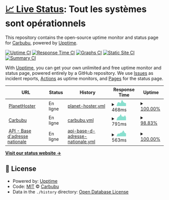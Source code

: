 # [📈 Live Status](https://statut.carbubu.fr): <!--live status--> **Tout les systèmes sont opérationnels**

This repository contains the open-source uptime monitor and status page for [Carbubu](https://carbubu.fr), powered by [Upptime](https://github.com/upptime/upptime).

[![Uptime CI](https://github.com/carbubu/upptime/workflows/Uptime%20CI/badge.svg)](https://github.com/carbubu/upptime/actions?query=workflow%3A%22Uptime+CI%22)
[![Response Time CI](https://github.com/carbubu/upptime/workflows/Response%20Time%20CI/badge.svg)](https://github.com/carbubu/upptime/actions?query=workflow%3A%22Response+Time+CI%22)
[![Graphs CI](https://github.com/carbubu/upptime/workflows/Graphs%20CI/badge.svg)](https://github.com/carbubu/upptime/actions?query=workflow%3A%22Graphs+CI%22)
[![Static Site CI](https://github.com/carbubu/upptime/workflows/Static%20Site%20CI/badge.svg)](https://github.com/carbubu/upptime/actions?query=workflow%3A%22Static+Site+CI%22)
[![Summary CI](https://github.com/carbubu/upptime/workflows/Summary%20CI/badge.svg)](https://github.com/carbubu/upptime/actions?query=workflow%3A%22Summary+CI%22)

With [Upptime](https://upptime.js.org), you can get your own unlimited and free uptime monitor and status page, powered entirely by a GitHub repository. We use [Issues](https://github.com/carbubu/upptime/issues) as incident reports, [Actions](https://github.com/carbubu/upptime/actions) as uptime monitors, and [Pages](https://statut.carbubu.fr) for the status page.

<!--start: status pages-->
<!-- This summary is generated by Upptime (https://github.com/upptime/upptime) -->
<!-- Do not edit this manually, your changes will be overwritten -->
<!-- prettier-ignore -->
| URL | Status | History | Response Time | Uptime |
| --- | ------ | ------- | ------------- | ------ |
| <img alt="" src="https://icons.duckduckgo.com/ip3/www.planethoster.com.ico" height="13"> [PlanetHoster](https://www.planethoster.com/fr) | En ligne | [planet-hoster.yml](https://github.com/Carbubu/upptime/commits/HEAD/history/planet-hoster.yml) | <details><summary><img alt="Response time graph" src="./graphs/planet-hoster/response-time-week.png" height="20"> 468ms</summary><br><a href="https://carbubu.github.io/upptime/history/planet-hoster"><img alt="Response time 1365" src="https://img.shields.io/endpoint?url=https%3A%2F%2Fraw.githubusercontent.com%2FCarbubu%2Fupptime%2FHEAD%2Fapi%2Fplanet-hoster%2Fresponse-time.json"></a><br><a href="https://carbubu.github.io/upptime/history/planet-hoster"><img alt="24-hour response time 353" src="https://img.shields.io/endpoint?url=https%3A%2F%2Fraw.githubusercontent.com%2FCarbubu%2Fupptime%2FHEAD%2Fapi%2Fplanet-hoster%2Fresponse-time-day.json"></a><br><a href="https://carbubu.github.io/upptime/history/planet-hoster"><img alt="7-day response time 468" src="https://img.shields.io/endpoint?url=https%3A%2F%2Fraw.githubusercontent.com%2FCarbubu%2Fupptime%2FHEAD%2Fapi%2Fplanet-hoster%2Fresponse-time-week.json"></a><br><a href="https://carbubu.github.io/upptime/history/planet-hoster"><img alt="30-day response time 527" src="https://img.shields.io/endpoint?url=https%3A%2F%2Fraw.githubusercontent.com%2FCarbubu%2Fupptime%2FHEAD%2Fapi%2Fplanet-hoster%2Fresponse-time-month.json"></a><br><a href="https://carbubu.github.io/upptime/history/planet-hoster"><img alt="1-year response time 1258" src="https://img.shields.io/endpoint?url=https%3A%2F%2Fraw.githubusercontent.com%2FCarbubu%2Fupptime%2FHEAD%2Fapi%2Fplanet-hoster%2Fresponse-time-year.json"></a></details> | <details><summary><a href="https://carbubu.github.io/upptime/history/planet-hoster">100.00%</a></summary><a href="https://carbubu.github.io/upptime/history/planet-hoster"><img alt="All-time uptime 99.46%" src="https://img.shields.io/endpoint?url=https%3A%2F%2Fraw.githubusercontent.com%2FCarbubu%2Fupptime%2FHEAD%2Fapi%2Fplanet-hoster%2Fuptime.json"></a><br><a href="https://carbubu.github.io/upptime/history/planet-hoster"><img alt="24-hour uptime 100.00%" src="https://img.shields.io/endpoint?url=https%3A%2F%2Fraw.githubusercontent.com%2FCarbubu%2Fupptime%2FHEAD%2Fapi%2Fplanet-hoster%2Fuptime-day.json"></a><br><a href="https://carbubu.github.io/upptime/history/planet-hoster"><img alt="7-day uptime 100.00%" src="https://img.shields.io/endpoint?url=https%3A%2F%2Fraw.githubusercontent.com%2FCarbubu%2Fupptime%2FHEAD%2Fapi%2Fplanet-hoster%2Fuptime-week.json"></a><br><a href="https://carbubu.github.io/upptime/history/planet-hoster"><img alt="30-day uptime 100.00%" src="https://img.shields.io/endpoint?url=https%3A%2F%2Fraw.githubusercontent.com%2FCarbubu%2Fupptime%2FHEAD%2Fapi%2Fplanet-hoster%2Fuptime-month.json"></a><br><a href="https://carbubu.github.io/upptime/history/planet-hoster"><img alt="1-year uptime 99.99%" src="https://img.shields.io/endpoint?url=https%3A%2F%2Fraw.githubusercontent.com%2FCarbubu%2Fupptime%2FHEAD%2Fapi%2Fplanet-hoster%2Fuptime-year.json"></a></details>
| <img alt="" src="https://icons.duckduckgo.com/ip3/carbubu.fr.ico" height="13"> [Carbubu](https://carbubu.fr) | En ligne | [carbubu.yml](https://github.com/Carbubu/upptime/commits/HEAD/history/carbubu.yml) | <details><summary><img alt="Response time graph" src="./graphs/carbubu/response-time-week.png" height="20"> 791ms</summary><br><a href="https://carbubu.github.io/upptime/history/carbubu"><img alt="Response time 2588" src="https://img.shields.io/endpoint?url=https%3A%2F%2Fraw.githubusercontent.com%2FCarbubu%2Fupptime%2FHEAD%2Fapi%2Fcarbubu%2Fresponse-time.json"></a><br><a href="https://carbubu.github.io/upptime/history/carbubu"><img alt="24-hour response time 402" src="https://img.shields.io/endpoint?url=https%3A%2F%2Fraw.githubusercontent.com%2FCarbubu%2Fupptime%2FHEAD%2Fapi%2Fcarbubu%2Fresponse-time-day.json"></a><br><a href="https://carbubu.github.io/upptime/history/carbubu"><img alt="7-day response time 791" src="https://img.shields.io/endpoint?url=https%3A%2F%2Fraw.githubusercontent.com%2FCarbubu%2Fupptime%2FHEAD%2Fapi%2Fcarbubu%2Fresponse-time-week.json"></a><br><a href="https://carbubu.github.io/upptime/history/carbubu"><img alt="30-day response time 1021" src="https://img.shields.io/endpoint?url=https%3A%2F%2Fraw.githubusercontent.com%2FCarbubu%2Fupptime%2FHEAD%2Fapi%2Fcarbubu%2Fresponse-time-month.json"></a><br><a href="https://carbubu.github.io/upptime/history/carbubu"><img alt="1-year response time 2533" src="https://img.shields.io/endpoint?url=https%3A%2F%2Fraw.githubusercontent.com%2FCarbubu%2Fupptime%2FHEAD%2Fapi%2Fcarbubu%2Fresponse-time-year.json"></a></details> | <details><summary><a href="https://carbubu.github.io/upptime/history/carbubu">98.83%</a></summary><a href="https://carbubu.github.io/upptime/history/carbubu"><img alt="All-time uptime 99.84%" src="https://img.shields.io/endpoint?url=https%3A%2F%2Fraw.githubusercontent.com%2FCarbubu%2Fupptime%2FHEAD%2Fapi%2Fcarbubu%2Fuptime.json"></a><br><a href="https://carbubu.github.io/upptime/history/carbubu"><img alt="24-hour uptime 99.66%" src="https://img.shields.io/endpoint?url=https%3A%2F%2Fraw.githubusercontent.com%2FCarbubu%2Fupptime%2FHEAD%2Fapi%2Fcarbubu%2Fuptime-day.json"></a><br><a href="https://carbubu.github.io/upptime/history/carbubu"><img alt="7-day uptime 98.83%" src="https://img.shields.io/endpoint?url=https%3A%2F%2Fraw.githubusercontent.com%2FCarbubu%2Fupptime%2FHEAD%2Fapi%2Fcarbubu%2Fuptime-week.json"></a><br><a href="https://carbubu.github.io/upptime/history/carbubu"><img alt="30-day uptime 99.73%" src="https://img.shields.io/endpoint?url=https%3A%2F%2Fraw.githubusercontent.com%2FCarbubu%2Fupptime%2FHEAD%2Fapi%2Fcarbubu%2Fuptime-month.json"></a><br><a href="https://carbubu.github.io/upptime/history/carbubu"><img alt="1-year uptime 99.87%" src="https://img.shields.io/endpoint?url=https%3A%2F%2Fraw.githubusercontent.com%2FCarbubu%2Fupptime%2FHEAD%2Fapi%2Fcarbubu%2Fuptime-year.json"></a></details>
| <img alt="" src="https://icons.duckduckgo.com/ip3/api-adresse.data.gouv.fr.ico" height="13"> [API - Base d'adresse nationale](https://api-adresse.data.gouv.fr/search/?q=8+bd+du+port) | En ligne | [api-base-d-adresse-nationale.yml](https://github.com/Carbubu/upptime/commits/HEAD/history/api-base-d-adresse-nationale.yml) | <details><summary><img alt="Response time graph" src="./graphs/api-base-d-adresse-nationale/response-time-week.png" height="20"> 563ms</summary><br><a href="https://carbubu.github.io/upptime/history/api-base-d-adresse-nationale"><img alt="Response time 528" src="https://img.shields.io/endpoint?url=https%3A%2F%2Fraw.githubusercontent.com%2FCarbubu%2Fupptime%2FHEAD%2Fapi%2Fapi-base-d-adresse-nationale%2Fresponse-time.json"></a><br><a href="https://carbubu.github.io/upptime/history/api-base-d-adresse-nationale"><img alt="24-hour response time 458" src="https://img.shields.io/endpoint?url=https%3A%2F%2Fraw.githubusercontent.com%2FCarbubu%2Fupptime%2FHEAD%2Fapi%2Fapi-base-d-adresse-nationale%2Fresponse-time-day.json"></a><br><a href="https://carbubu.github.io/upptime/history/api-base-d-adresse-nationale"><img alt="7-day response time 563" src="https://img.shields.io/endpoint?url=https%3A%2F%2Fraw.githubusercontent.com%2FCarbubu%2Fupptime%2FHEAD%2Fapi%2Fapi-base-d-adresse-nationale%2Fresponse-time-week.json"></a><br><a href="https://carbubu.github.io/upptime/history/api-base-d-adresse-nationale"><img alt="30-day response time 537" src="https://img.shields.io/endpoint?url=https%3A%2F%2Fraw.githubusercontent.com%2FCarbubu%2Fupptime%2FHEAD%2Fapi%2Fapi-base-d-adresse-nationale%2Fresponse-time-month.json"></a><br><a href="https://carbubu.github.io/upptime/history/api-base-d-adresse-nationale"><img alt="1-year response time 520" src="https://img.shields.io/endpoint?url=https%3A%2F%2Fraw.githubusercontent.com%2FCarbubu%2Fupptime%2FHEAD%2Fapi%2Fapi-base-d-adresse-nationale%2Fresponse-time-year.json"></a></details> | <details><summary><a href="https://carbubu.github.io/upptime/history/api-base-d-adresse-nationale">100.00%</a></summary><a href="https://carbubu.github.io/upptime/history/api-base-d-adresse-nationale"><img alt="All-time uptime 99.99%" src="https://img.shields.io/endpoint?url=https%3A%2F%2Fraw.githubusercontent.com%2FCarbubu%2Fupptime%2FHEAD%2Fapi%2Fapi-base-d-adresse-nationale%2Fuptime.json"></a><br><a href="https://carbubu.github.io/upptime/history/api-base-d-adresse-nationale"><img alt="24-hour uptime 100.00%" src="https://img.shields.io/endpoint?url=https%3A%2F%2Fraw.githubusercontent.com%2FCarbubu%2Fupptime%2FHEAD%2Fapi%2Fapi-base-d-adresse-nationale%2Fuptime-day.json"></a><br><a href="https://carbubu.github.io/upptime/history/api-base-d-adresse-nationale"><img alt="7-day uptime 100.00%" src="https://img.shields.io/endpoint?url=https%3A%2F%2Fraw.githubusercontent.com%2FCarbubu%2Fupptime%2FHEAD%2Fapi%2Fapi-base-d-adresse-nationale%2Fuptime-week.json"></a><br><a href="https://carbubu.github.io/upptime/history/api-base-d-adresse-nationale"><img alt="30-day uptime 100.00%" src="https://img.shields.io/endpoint?url=https%3A%2F%2Fraw.githubusercontent.com%2FCarbubu%2Fupptime%2FHEAD%2Fapi%2Fapi-base-d-adresse-nationale%2Fuptime-month.json"></a><br><a href="https://carbubu.github.io/upptime/history/api-base-d-adresse-nationale"><img alt="1-year uptime 99.98%" src="https://img.shields.io/endpoint?url=https%3A%2F%2Fraw.githubusercontent.com%2FCarbubu%2Fupptime%2FHEAD%2Fapi%2Fapi-base-d-adresse-nationale%2Fuptime-year.json"></a></details>

<!--end: status pages-->

[**Visit our status website →**](https://statut.carbubu.fr)

## 📄 License

- Powered by: [Upptime](https://github.com/upptime/upptime)
- Code: [MIT](./LICENSE) © [Carbubu](https://carbubu.fr)
- Data in the `./history` directory: [Open Database License](https://opendatacommons.org/licenses/odbl/1-0/)
